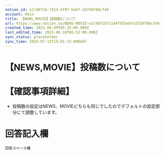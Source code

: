 ```yaml
---
notion_id: e2c9871b-7314-4f97-bebf-d3750f00cf49
account: Main
title: 【NEWS,MOVIE】投稿数について
url: https://www.notion.so/NEWS-MOVIE-e2c9871b73144f97bebfd3750f00cf49
created_time: 2023-08-09T05:35:00.000Z
last_edited_time: 2023-08-10T06:53:00.000Z
sync_status: placeholder
sync_time: 2025-07-12T15:01:15.096607
---
```

# 【NEWS,MOVIE】投稿数について

# 【確認事項詳細】
- 投稿数の設定はNEWS、MOVIEどちらも同じでしたのでデフォルトの設定部分にて調整しています。
# 回答記入欄
```plain text
回答スペース欄
```